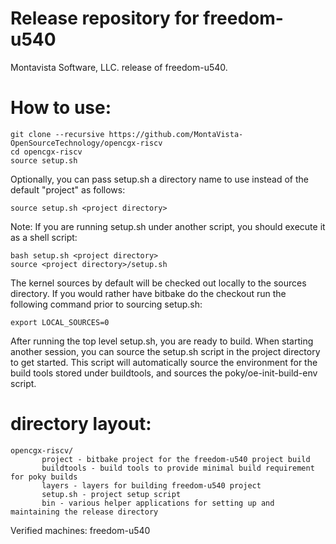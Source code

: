 # Release repository for freedom-u540

Montavista Software, LLC. release of freedom-u540.

How to use:
==========
```
git clone --recursive https://github.com/MontaVista-OpenSourceTechnology/opencgx-riscv
cd opencgx-riscv
source setup.sh
```
Optionally, you can pass setup.sh a directory name to use instead of the
default "project" as follows:

```
source setup.sh <project directory>
```
Note: If you are running setup.sh under another script, you should execute it
as a shell script:

```
bash setup.sh <project directory>
source <project directory>/setup.sh
```
The kernel sources by default will be checked out locally to the sources
directory. If you would rather have bitbake do the checkout run the following
command prior to sourcing setup.sh:

```
export LOCAL_SOURCES=0
```

After running the top level setup.sh, you are ready to build. When starting
another session, you can source the setup.sh script in the project directory
to get started. This script will automatically source the environment for
the build tools stored under buildtools, and sources the 
poky/oe-init-build-env script.

directory layout:
================
```
opencgx-riscv/
       project - bitbake project for the freedom-u540 project build
       buildtools - build tools to provide minimal build requirement for poky builds
       layers - layers for building freedom-u540 project
       setup.sh - project setup script
       bin - various helper applications for setting up and maintaining the release directory
```

Verified machines: freedom-u540
